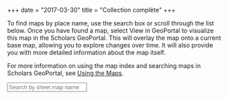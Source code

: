 +++
date = "2017-03-30"
title = "Collection complète"
+++

To find maps by place name, use the search box or scroll through the list below. Once you have found a map, select View in GeoPortal to visualize this map in the Scholars GeoPortal. This will overlay the map onto a current base map, allowing you to explore changes over time. It will also provide you with more detailed information about the map itself.

For more information on using the map index and searching maps in Scholars GeoPortal, see [Using the Maps](../using-maps/).

<input placeholder="Search by sheet map name" name="Place name search" id="index-filter" type="text" aria-label="Search by sheet map name"/>

<script>
// Import a json file (previously sorted by place name, then year) and display, keeping all of the items with the same place name displayed together

  $.getJSON("../combined_namesort.json", function(json) {

    // Create an array from the json file
    var jsontext = JSON.parse(JSON.stringify(json));
    var lines = '';

    for (var i = 0; i<jsontext.length; i++) {
      var title = jsontext[i].title.replace(/[^a-zA-Z0-9-_]/g, '');

      // if the title for the current item is not the same as the previous one, print the place name
      if (jsontext[ (i===0) ? (jsontext.length-1) : (i-1)].title !== jsontext[i].title) {
        lines += '<div>';
        lines += '<a class="toggle-mapsheets" href="" data-target="' + title + '-section">' + jsontext[i].title + '</a></div>';
      }

      lines += '<div class="' + title + '-section sheet-item">';
      lines += '<p>Year: ' + jsontext[i].year + ' | ';
      lines += '<a href="http://geo.scholarsportal.info/#r/details/_uri@=' + jsontext[i].fullname + '&_add:true"> View in GeoPortal<i class="fa fa-external-link" aria-hidden="true"></i></a>| '; 
      lines += '<a href="http://ocul.on.ca/topomaps/map-images/' + jsontext[i].fullname + '.jpg"> Download image </a></p>';
      lines += '</div>';

      // append the content into the div with the same id
      $(lines).appendTo('#index');

      // reset the lines variable so it isn't duplicated on the next loop
      lines = "";
    }

    // expand to see all sheets when the place name is clicked
    $( '.toggle-mapsheets' ).click(function(e) {
      e.preventDefault();
      var cssClass = $(e.target).data('target');
      $( '.' + cssClass ).toggle();
    });

    // Filter box
    $('#index-filter').keyup(function(){
        var valThis = $(this).val().toLowerCase();
        $('.sheet-item:visible').hide();

    if(valThis == ""){
        $('.toggle-mapsheets').show();           
    }

    else {
      $('.toggle-mapsheets').each(function(){
          var text = $(this).text().toLowerCase();
          (text.indexOf(valThis) >= 0) ? $(this).show() : $(this).hide();
      });
    };
  });
});
</script>

<div id="index"></div>
